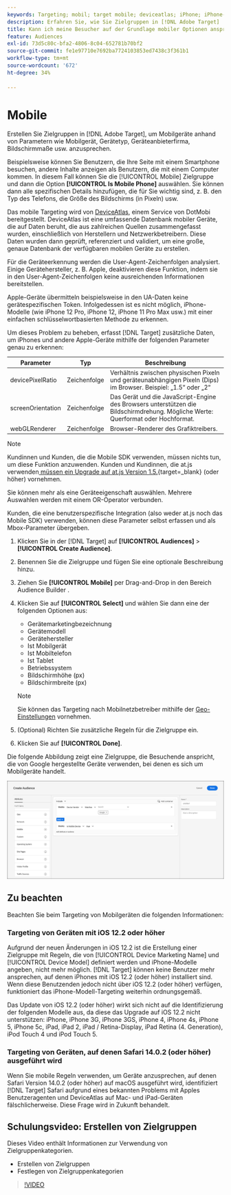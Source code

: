 ```yaml
---
keywords: Targeting; mobil; target mobile; deviceatlas; iPhone; iPhone-Modelle; deviceatlas; Displaybreite; Display Breite; Displayhöhe; Gerätetyp; Displayhöhe; Mobiltelefon; Tablet; Gerätemodell
description: Erfahren Sie, wie Sie Zielgruppen in [!DNL Adobe Target]  erstellen, um Mobilgeräte anzusprechen.
title: Kann ich meine Besucher auf der Grundlage mobiler Optionen ansprechen?
feature: Audiences
exl-id: 73d5c80c-bfa2-4806-8c04-652781b70bf2
source-git-commit: fe1e97710e7692ba7724103853ed7438c3f361b1
workflow-type: tm+mt
source-wordcount: '672'
ht-degree: 34%

---
```


# Mobile

Erstellen Sie Zielgruppen in [!DNL Adobe Target], um Mobilgeräte anhand von Parametern wie Mobilgerät, Gerätetyp, Geräteanbieterfirma, Bildschirmmaße usw. anzusprechen.

Beispielsweise können Sie Benutzern, die Ihre Seite mit einem Smartphone besuchen, andere Inhalte anzeigen als Benutzern, die mit einem Computer kommen. In diesem Fall können Sie die [!UICONTROL Mobile] Zielgruppe und dann die Option **[!UICONTROL Is Mobile Phone]** auswählen. Sie können dann alle spezifischen Details hinzufügen, die für Sie wichtig sind, z. B. den Typ des Telefons, die Größe des Bildschirms (in Pixeln) usw.

Das mobile Targeting wird von [DeviceAtlas](https://deviceatlas.com/device-data/user-agent-tester), einem Service von DotMobi bereitgestellt. DeviceAtlas ist eine umfassende Datenbank mobiler Geräte, die auf Daten beruht, die aus zahlreichen Quellen zusammengefasst wurden, einschließlich von Herstellern und Netzwerkbetreibern. Diese Daten wurden dann geprüft, referenziert und validiert, um eine große, genaue Datenbank der verfügbaren mobilen Geräte zu erstellen.

Für die Geräteerkennung werden die User-Agent-Zeichenfolgen analysiert. Einige Gerätehersteller, z. B. Apple, deaktivieren diese Funktion, indem sie in den User-Agent-Zeichenfolgen keine ausreichenden Informationen bereitstellen.

Apple-Geräte übermitteln beispielsweise in den UA-Daten keine gerätespezifischen Token. Infolgedessen ist es nicht möglich, iPhone-Modelle (wie iPhone 12 Pro, iPhone 12, iPhone 11 Pro Max usw.) mit einer einfachen schlüsselwortbasierten Methode zu erkennen.

Um dieses Problem zu beheben, erfasst [!DNL Target] zusätzliche Daten, um iPhones und andere Apple-Geräte mithilfe der folgenden Parameter genau zu erkennen:

| Parameter | Typ | Beschreibung |
|--- |--- |--- |
| devicePixelRatio | Zeichenfolge | Verhältnis zwischen physischen Pixeln und geräteunabhängigen Pixeln (Dips) im Browser. Beispiel: „1.5“ oder „2“ |
| screenOrientation | Zeichenfolge | Das Gerät und die JavaScript-Engine des Browsers unterstützen die Bildschirmdrehung. Mögliche Werte: Querformat oder Hochformat. |
| webGLRenderer | Zeichenfolge | Browser-Renderer des Grafiktreibers. |

>[!NOTE]
>
>Kundinnen und Kunden, die die Mobile SDK verwenden, müssen nichts tun, um diese Funktion anzuwenden. Kunden und Kundinnen, die at.js verwenden[ müssen ein Upgrade auf at.js Version 1.5.](https://experienceleague.adobe.com/docs/target-dev/developer/client-side/at-js-implementation/target-atjs-versions.html?lang=de){target=_blank} (oder höher) vornehmen.

Sie können mehr als eine Geräteeigenschaft auswählen. Mehrere Auswahlen werden mit einem OR-Operator verbunden.

Kunden, die eine benutzerspezifische Integration (also weder at.js noch das Mobile SDK) verwenden, können diese Parameter selbst erfassen und als Mbox-Parameter übergeben.

1. Klicken Sie in der [!DNL Target] auf **[!UICONTROL Audiences]** > **[!UICONTROL Create Audience]**.
1. Benennen Sie die Zielgruppe und fügen Sie eine optionale Beschreibung hinzu.
1. Ziehen Sie **[!UICONTROL Mobile]** per Drag-and-Drop in den Bereich Audience Builder .
1. Klicken Sie auf **[!UICONTROL Select]** und wählen Sie dann eine der folgenden Optionen aus:

   * Gerätemarketingbezeichnung
   * Gerätemodell
   * Gerätehersteller
   * Ist Mobilgerät
   * Ist Mobiltelefon
   * Ist Tablet
   * Betriebssystem
   * Bildschirmhöhe (px)
   * Bildschirmbreite (px)

   >[!NOTE]
   >
   >Sie können das Targeting nach Mobilnetzbetreiber mithilfe der [Geo-Einstellungen](/help/main/c-target/c-audiences/c-target-rules/geo.md#concept_5B4D99DE685348FB877929EE0F942670) vornehmen.

1. (Optional) Richten Sie zusätzliche Regeln für die Zielgruppe ein.
1. Klicken Sie auf **[!UICONTROL Done]**.

Die folgende Abbildung zeigt eine Zielgruppe, die Besuchende anspricht, die von Google hergestellte Geräte verwenden, bei denen es sich um Mobilgeräte handelt.

![Zielgruppe mit Mobilgeräten](assets/target_mobile.png)

## Zu beachten

Beachten Sie beim Targeting von Mobilgeräten die folgenden Informationen:

### Targeting von Geräten mit iOS 12.2 oder höher

Aufgrund der neuen Änderungen in iOS 12.2 ist die Erstellung einer Zielgruppe mit Regeln, die von [!UICONTROL Device Marketing Name] und [!UICONTROL Device Model] definiert werden und iPhone-Modelle angeben, nicht mehr möglich. [!DNL Target] können keine Benutzer mehr ansprechen, auf denen iPhones mit iOS 12.2 (oder höher) installiert sind. Wenn diese Benutzenden jedoch nicht über iOS 12.2 (oder höher) verfügen, funktioniert das iPhone-Modell-Targeting weiterhin ordnungsgemäß.

Das Update von iOS 12.2 (oder höher) wirkt sich nicht auf die Identifizierung der folgenden Modelle aus, da diese das Upgrade auf iOS 12.2 nicht unterstützen: iPhone, iPhone 3G, iPhone 3GS, iPhone 4, iPhone 4s, iPhone 5, iPhone 5c, iPad, iPad 2, iPad / Retina-Display, iPad Retina (4. Generation), iPod Touch 4 und iPod Touch 5.

### Targeting von Geräten, auf denen Safari 14.0.2 (oder höher) ausgeführt wird

Wenn Sie mobile Regeln verwenden, um Geräte anzusprechen, auf denen Safari Version 14.0.2 (oder höher) auf macOS ausgeführt wird, identifiziert [!DNL Target] Safari aufgrund eines bekannten Problems mit Apples Benutzeragenten und DeviceAtlas auf Mac- und iPad-Geräten fälschlicherweise. Diese Frage wird in Zukunft behandelt.

## Schulungsvideo: Erstellen von Zielgruppen

Dieses Video enthält Informationen zur Verwendung von Zielgruppenkategorien.

* Erstellen von Zielgruppen
* Festlegen von Zielgruppenkategorien

>[!VIDEO](https://video.tv.adobe.com/v/17392)
